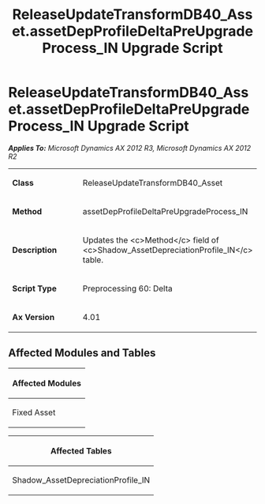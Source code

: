 ﻿---
title: ReleaseUpdateTransformDB40_Asset.assetDepProfileDeltaPreUpgradeProcess_IN Upgrade Script
TOCTitle: ReleaseUpdateTransformDB40_Asset.assetDepProfileDeltaPreUpgradeProcess_IN Upgrade Script
ms:assetid: ca99890f-8484-5591-aa58-5aca05df9d95
ms:mtpsurl: https://msdn.microsoft.com/en-us/library/JJ719650(v=AX.60)
ms:contentKeyID: 49711217
ms.date: 05/18/2015
mtps_version: v=AX.60
---

# ReleaseUpdateTransformDB40\_Asset.assetDepProfileDeltaPreUpgradeProcess\_IN Upgrade Script 


_**Applies To:** Microsoft Dynamics AX 2012 R3, Microsoft Dynamics AX 2012 R2_

<table>
<colgroup>
<col style="width: 50%" />
<col style="width: 50%" />
</colgroup>
<tbody>
<tr class="odd">
<td><p><strong>Class</strong></p></td>
<td><p>ReleaseUpdateTransformDB40_Asset</p></td>
</tr>
<tr class="even">
<td><p><strong>Method</strong></p></td>
<td><p>assetDepProfileDeltaPreUpgradeProcess_IN</p></td>
</tr>
<tr class="odd">
<td><p><strong>Description</strong></p></td>
<td><p>Updates the &lt;c&gt;Method&lt;/c&gt; field of &lt;c&gt;Shadow_AssetDepreciationProfile_IN&lt;/c&gt; table.</p></td>
</tr>
<tr class="even">
<td><p><strong>Script Type</strong></p></td>
<td><p>Preprocessing 60: Delta</p></td>
</tr>
<tr class="odd">
<td><p><strong>Ax Version</strong></p></td>
<td><p>4.01</p></td>
</tr>
</tbody>
</table>


## Affected Modules and Tables

<table>
<colgroup>
<col style="width: 100%" />
</colgroup>
<thead>
<tr class="header">
<th><p>Affected Modules</p></th>
</tr>
</thead>
<tbody>
<tr class="odd">
<td><p>Fixed Asset</p></td>
</tr>
</tbody>
</table>


<table>
<colgroup>
<col style="width: 100%" />
</colgroup>
<thead>
<tr class="header">
<th><p>Affected Tables</p></th>
</tr>
</thead>
<tbody>
<tr class="odd">
<td><p>Shadow_AssetDepreciationProfile_IN</p></td>
</tr>
</tbody>
</table>

  


